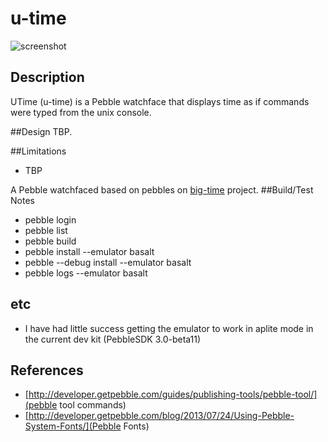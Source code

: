 # u-time

![screenshot](icon_144.png)
## Description
UTime (u-time) is a Pebble watchface that displays time as if commands were typed from the unix console.

##Design
TBP.

##Limitations
- TBP


A Pebble watchfaced based on pebbles on [big-time](https://github.com/pebble-examples/big-time) project.
##Build/Test Notes
- pebble login
- pebble list
- pebble build
- pebble install --emulator basalt
- pebble --debug install --emulator basalt
- pebble logs --emulator basalt

## etc
- I have had little success getting the emulator to work in aplite mode in the current dev kit (PebbleSDK 3.0-beta11)


## References
- [http://developer.getpebble.com/guides/publishing-tools/pebble-tool/](pebble tool commands)
- [http://developer.getpebble.com/blog/2013/07/24/Using-Pebble-System-Fonts/](Pebble Fonts)